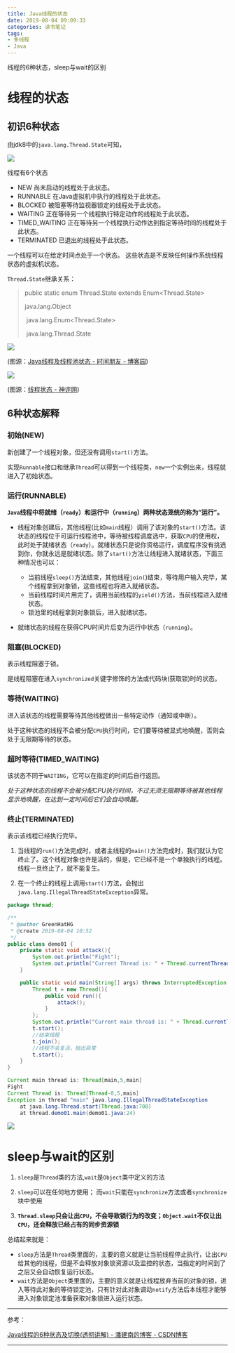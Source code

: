 ```yaml
---
title: Java线程的状态
date: 2019-08-04 09:09:33
categories: 读书笔记
tags:
- 多线程
- Java
---
```


线程的6种状态，sleep与wait的区别

<!-- more -->

# 线程的状态

## 初识6种状态

由jdk8中的`java.lang.Thread.State`可知，

![](Java线程的状态/4.png)

线程有6个状态

- NEW 
  尚未启动的线程处于此状态。
- RUNNABLE
  在Java虚拟机中执行的线程处于此状态。
- BLOCKED
  被阻塞等待监视器锁定的线程处于此状态。
- WAITING
  正在等待另一个线程执行特定动作的线程处于此状态。
- TIMED_WAITING
  正在等待另一个线程执行动作达到指定等待时间的线程处于此状态。
- TERMINATED
  已退出的线程处于此状态。

一个线程可以在给定时间点处于一个状态。 这些状态是不反映任何操作系统线程状态的虚拟机状态。

`Thread.State`继承关系：

> public static enum Thread.State extends Enum<Thread.State>
>
> java.lang.Object
>
> ​	java.lang.Enum<Thread.State>
>
> ​		java.lang.Thread.State

![](Java线程的状态/1.png)

(图源：[Java线程及线程池状态 - 时间朋友 - 博客园](https://www.cnblogs.com/doit8791/p/9067073.html))

![](Java线程的状态/2.jpg)

(图源：[线程状态 - 神评网](http://www.ishenping.com/ArtInfo/1194756.htmll))

## 6种状态解释

### 初始(NEW)

新创建了一个线程对象，但还没有调用`start()`方法。

实现`Runnable`接口和继承`Thread`可以得到一个线程类，`new`一个实例出来，线程就进入了初始状态。

### 运行(RUNNABLE)

**`Java`线程中将就绪（`ready`）和运行中（`running`）两种状态笼统的称为“运行”。**

- 线程对象创建后，其他线程(比如`main`线程）调用了该对象的`start()`方法。该状态的线程位于可运行线程池中，等待被线程调度选中，获取`CPU`的使用权，此时处于就绪状态（`ready`）。就绪状态只是说你资格运行，调度程序没有挑选到你，你就永远是就绪状态。除了`start()`方法让线程进入就绪状态，下面三种情况也可以：
  - 当前线程`sleep()`方法结束，其他线程`join(`)结束，等待用户输入完毕，某个线程拿到对象锁，这些线程也将进入就绪状态。
  - 当前线程时间片用完了，调用当前线程的`yield()`方法，当前线程进入就绪状态。
  - 锁池里的线程拿到对象锁后，进入就绪状态。

- 就绪状态的线程在获得CPU时间片后变为运行中状态（`running`）。

### 阻塞(BLOCKED)

表示线程阻塞于锁。

是线程阻塞在进入`synchronized`关键字修饰的方法或代码块(获取锁)时的状态。

### 等待(WAITING)

进入该状态的线程需要等待其他线程做出一些特定动作（通知或中断）。

处于这种状态的线程不会被分配`CPU`执行时间，它们要等待被显式地唤醒，否则会处于无限期等待的状态。

### 超时等待(TIMED_WAITING)

该状态不同于`WAITING`，它可以在指定的时间后自行返回。

*处于这种状态的线程不会被分配CPU执行时间，不过无须无限期等待被其他线程显示地唤醒，在达到一定时间后它们会自动唤醒。*

### 终止(TERMINATED)

表示该线程已经执行完毕。

1. 当线程的`run()`方法完成时，或者主线程的`main()`方法完成时，我们就认为它终止了。这个线程对象也许是活的，但是，它已经不是一个单独执行的线程。线程一旦终止了，就不能复生。

2. 在一个终止的线程上调用`start()`方法，会抛出`java.lang.IllegalThreadStateException`异常。

```java
package thread;

/**
 * @author GreenHatHG
 * @create 2019-08-04 10:52
 */
public class demo01 {
    private static void attack(){
        System.out.println("Fight");
        System.out.println("Current Thread is: " + Thread.currentThread());
    }

    public static void main(String[] args) throws InterruptedException {
        Thread t = new Thread(){
            public void run(){
                attack();
            }
        };
        System.out.println("Current main thread is: " + Thread.currentThread());
        t.start();
        //结束线程
        t.join();
        //线程不会复活，抛出异常
        t.start();
    }
}
```

```java
Current main thread is: Thread[main,5,main]
Fight
Current Thread is: Thread[Thread-0,5,main]
Exception in thread "main" java.lang.IllegalThreadStateException
	at java.lang.Thread.start(Thread.java:708)
	at thread.demo01.main(demo01.java:24)
```

![](Java线程的状态/3.jpeg)

# sleep与wait的区别


1. `sleep`是`Thread`类的方法,`wait`是`Object`类中定义的方法

2. `sleep`可以在任何地方使用； 而`wait`只能在`synchronize`方法或者`synchronize`块中使用
3. **`Thread.sleep`只会让出`CPU`，不会导致锁行为的改变；`Object.wait`不仅让出`CPU`，还会释放已经占有的同步资源锁**

总结起来就是：

- `sleep`方法是`Thread`类里面的，主要的意义就是让当前线程停止执行，让出`CPU`给其他的线程，但是不会释放对象锁资源以及监控的状态，当指定的时间到了之后又会自动恢复运行状态。
- `wait`方法是`Object`类里面的，主要的意义就是让线程放弃当前的对象的锁，进入等待此对象的等待锁定池，只有针对此对象调动`notify`方法后本线程才能够进入对象锁定池准备获取对象锁进入运行状态。







---

参考：

[Java线程的6种状态及切换(透彻讲解) - 潘建南的博客 - CSDN博客](https://blog.csdn.net/pange1991/article/details/53860651)

---

